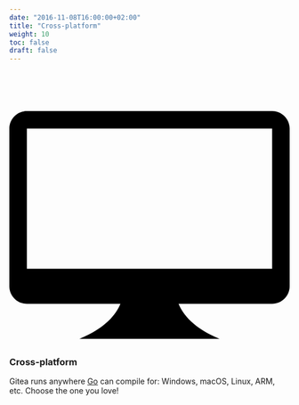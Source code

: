 ```yaml
---
date: "2016-11-08T16:00:00+02:00"
title: "Cross-platform"
weight: 10
toc: false
draft: false
---
```

<h3 class="subtitle is-3">
	<svg class="octicon octicon-device-desktop" viewBox="0 0 16 16" version="1.1" aria-hidden="true">
		<path fill-rule="evenodd" d="M15 2H1c-.55 0-1 .45-1 1v9c0 .55.45 1 1 1h5.34c-.25.61-.86 1.39-2.34 2h8c-1.48-.61-2.09-1.39-2.34-2H15c.55 0 1-.45 1-1V3c0-.55-.45-1-1-1zm0 9H1V3h14v8z"></path>
	</svg>
	Cross-platform
</h3>

Gitea runs anywhere [Go](http://golang.org/) can compile for: Windows, macOS, Linux, ARM, etc. Choose the one you love!
